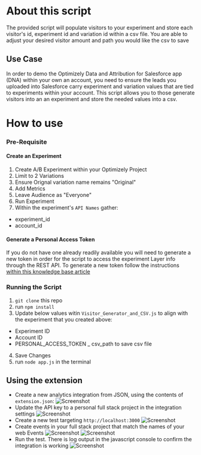 # About this script
The provided script will populate visitors to your experiment and store each visitor's id, experiment id and variation id within a csv file. You are able to adjust your desired visitor amount and path you would like the csv to save

## Use Case
In order to demo the Optimizely Data and Attribution for Salesforce app (DNA) within your own an account, you need to ensure the leads you uploaded into Salesforce carry experiment and variation values that are tied to experiments within your account. This script allows you to those generate visitors into an an experiment and store the needed values into a csv. 

# How to use

### Pre-Requisite 

#### Create an Experiment
1. Create A/B Experiment within your Optimizely Project
2. Limit to 2 Variations
3. Ensure Orignal variation name remains "Original"
4. Add Metrics
5. Leave Audience as "Everyone"
6. Run Experiment
7. Within the experiment's `API Names` gather:
  - experiment_id
  - account_id
  
#### Generate a Personal Access Token
If you do not have one already readily available you will need to generate a new token in order for the script to access the experiment Layer info through the REST API. To generate a new token follow the instructions [within this knowledge base article](https://help.optimizely.com/Integrate_Other_Platforms/Generate_a_personal_access_token_in_Optimizely_X_Web)
  
### Running the Script
1. `git clone` this repo
2. run `npm install`
3. Update below values witin `Visitor_Generator_and_CSV.js` to align with the experiment that you created above:
  - Experiment ID
  - Account ID
  - PERSONAL_ACCESS_TOKEN
  _ csv_path to save csv file
4. Save Changes
5. run `node app.js` in the terminal

## Using the extension
* Create a new analytics integration from JSON, using the contents of `extension.json`:
![Screenshot](https://raw.githubusercontent.com/rockymcgredy-optimizely/fullstack_events_integration/master/public/images/using_json.png)
* Update the API key to a personal full stack project in the integration settings
![Screenshot](https://raw.githubusercontent.com/rockymcgredy-optimizely/fullstack_events_integration/master/public/images/sdkKey.png)
* Create a new test targeting `http://localhost:3000`
![Screenshot](https://raw.githubusercontent.com/rockymcgredy-optimizely/fullstack_events_integration/master/public/images/url_targeting.png)
* Create events in your full stack project that match the names of your web Events
![Screenshot](https://raw.githubusercontent.com/rockymcgredy-optimizely/fullstack_events_integration/master/public/images/clicked_checkout_web.png)
![Screenshot](https://raw.githubusercontent.com/rockymcgredy-optimizely/fullstack_events_integration/master/public/images/clicked_checkout_fullstack.png)
* Run the test. There is log output in the javascript console to confirm the integration is working
![Screenshot](https://raw.githubusercontent.com/rockymcgredy-optimizely/fullstack_events_integration/master/public/images/console_log.png)
